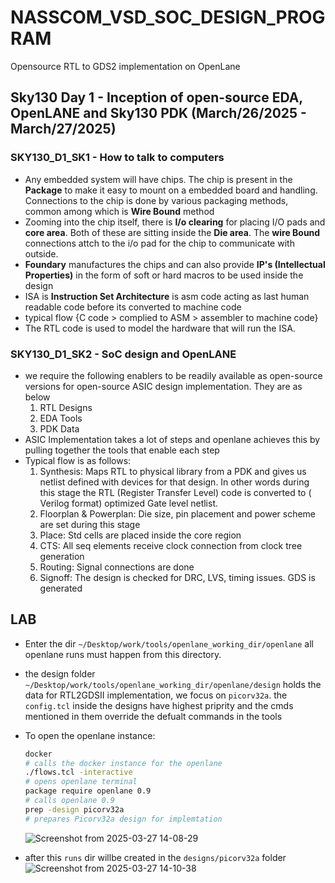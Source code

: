 # NASSCOM_VSD_SOC_DESIGN_PROGRAM
Opensource RTL to GDS2 implementation on OpenLane

## Sky130 Day 1 - Inception of open-source EDA, OpenLANE and Sky130 PDK (March/26/2025 - March/27/2025)

### SKY130_D1_SK1 - How to talk to computers

* Any embedded system will have chips. The chip is present in the **Package** to make it easy to mount on a embedded board and handling. Connections to the chip is done by various packaging methods, common among which is **Wire Bound** method
* Zooming into the chip itself, there is **I/o clearing** for placing I/O pads and **core area**. Both of these are sitting inside the **Die area**. The **wire Bound** connections attch to the i/o pad for the chip to communicate with outside.
* **Foundary** manufactures  the chips and can also provide **IP's (Intellectual Properties)** in the form of soft or hard macros to be used inside the design
* ISA is **Instruction Set Architecture** is asm code acting as last human readable code before its converted to machine code
* typical flow {C code > complied to ASM > assembler to machine code}
* The RTL code is used to model the hardware that will run the ISA.

### SKY130_D1_SK2 - SoC design and OpenLANE
* we require the following enablers to be readily available as open-source versions for open-source ASIC design implementation. They are as below
    1. RTL Designs
    2. EDA Tools
    3. PDK Data
* ASIC Implementation takes a lot of steps and openlane achieves this by pulling together the tools that enable each step
* Typical flow is as follows:
   1. Synthesis: Maps RTL to physical library from a PDK and gives us netlist defined with devices for that design. In other words during this stage the RTL (Register Transfer Level) code is converted to ( Verilog format) optimized Gate level netlist.
   2. Floorplan & Powerplan: Die size, pin placement and power scheme are set during this stage
   3. Place: Std cells are placed inside the core region
   4. CTS: All seq elements receive clock connection from clock tree generation
   5. Routing: Signal connections are done
   6. Signoff: The design is checked for DRC, LVS, timing issues. GDS is generated
 
## LAB 

* Enter the dir `~/Desktop/work/tools/openlane_working_dir/openlane` all openlane runs must happen from this directory.
* the design folder `~/Desktop/work/tools/openlane_working_dir/openlane/design` holds the data for RTL2GDSII implementation, we focus on `picorv32a`. the `config.tcl` inside the designs have highest priprity and the cmds mentioned in them override the defualt commands in the tools
* To open the openlane instance:
  ```bash
  docker
  # calls the docker instance for the openlane
  ./flows.tcl -interactive
  # opens openlane terminal
  package require openlane 0.9
  # calls openlane 0.9
  prep -design picorv32a
  # prepares Picorv32a design for implemtation
  ```
  ![Screenshot from 2025-03-27 14-08-29](https://github.com/user-attachments/assets/86af7bab-5f48-4078-8016-4a62847cbd75)

* after this `runs` dir willbe created in the `designs/picorv32a` folder
  ![Screenshot from 2025-03-27 14-10-38](https://github.com/user-attachments/assets/552dadfd-3a1d-4420-988c-5764904a0760)


